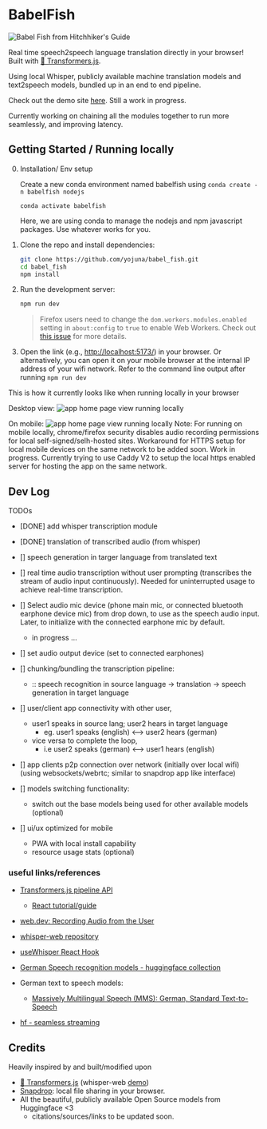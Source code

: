 # BabelFish

![Babel Fish from Hitchhiker's Guide](./src/assets/babelfish.jpg)


Real time speech2speech language translation directly in your browser! Built with [🤗 Transformers.js](https://github.com/xenova/transformers.js). 

Using local Whisper, publicly available machine translation models and text2speech models, bundled up in an end to end pipeline.

Check out the demo site [here](https://elegant-phoenix-ffa99e.netlify.app/). Still a work in progress.

Currently working on chaining all the modules together to run more seamlessly, and improving latency.


## Getting Started / Running locally

0. Installation/ Env setup

    Create a new conda environment named babelfish using `conda create -n babelfish nodejs`

    ```
    conda activate babelfish
    ```

    Here, we are using conda to manage the nodejs and npm javascript packages. Use whatever works for you.

1. Clone the repo and install dependencies:

    ```bash
    git clone https://github.com/yojuna/babel_fish.git
    cd babel_fish
    npm install
    ```

2. Run the development server:

    ```bash
    npm run dev
    ```
    > Firefox users need to change the `dom.workers.modules.enabled` setting in `about:config` to `true` to enable Web Workers.
    > Check out [this issue](https://github.com/xenova/whisper-web/issues/8) for more details.

3. Open the link (e.g., [http://localhost:5173/](http://localhost:5173/)) in your browser. Or alternatively, you can open it on your mobile browser at the internal IP address of your wifi network. Refer to the command line output after running `npm run dev`

This is how it currently looks like when running locally in your browser

Desktop view:
![app home page view running locally](./public/current_view.jpg)

On mobile:
![app home page view running locally](./public/current_mob.jpg)
Note: For running on mobile locally, chrome/firefox security disables audio recording permissions for local self-signed/selh-hosted sites. Workaround for HTTPS setup for local mobile devices on the same network to be added soon. Work in progress. Currently trying to use Caddy V2 to setup the local https enabled server for hosting the app on the same network.

## Dev Log

TODOs

- [DONE] add whisper transcription module

- [DONE] translation of transcribed audio (from whisper)

- [] speech generation in targer language from translated text

- [] real time audio transcription without user prompting (transcribes the stream of audio input continuously). Needed for uninterrupted usage to achieve real-time transcription.

- [] Select audio mic device (phone main mic, or connected bluetooth earphone device mic) from drop down, to use as the speech audio input. Later, to initialize with the connected earphone mic by default.
    - in progress ...

- [] set audio output device (set to connected earphones)

- [] chunking/bundling the transcription pipeline:
    - :: speech recognition in source language -> translation -> speech generation in target language

- [] user/client app connectivity with other user,
    - user1 speaks in source lang; user2 hears in target language
        - eg. user1 speaks (english) <--> user2 hears (german)
    - vice versa to complete the loop,
        - i.e user2 speaks (german) <--> user1 hears (english)

- [] app clients p2p connection over network (initially over local wifi) (using websockets/webrtc; similar to snapdrop app like interface)

- [] models switching functionality:
    - switch out the base models being used for other available models (optional)

- [] ui/ux optimized for mobile
    - PWA with local install capability
    - resource usage stats (optional)

### useful links/references

- [Transformers.js pipeline API](https://huggingface.co/docs/transformers.js/en/pipelines)
    - [React tutorial/guide](https://huggingface.co/docs/transformers.js/en/tutorials/react)
- [web.dev: Recording Audio from the User](https://web.dev/articles/media-recording-audio)
- [whisper-web repository](https://github.com/xenova/whisper-web)
- [useWhisper React Hook](https://github.com/chengsokdara/use-whisper)
- [German Speech recognition models - huggingface collection](https://huggingface.co/collections/flozi00/german-speech-recognition-654b565d4d9e2a79f4fca073)
- German text to speech models:
    - [Massively Multilingual Speech (MMS): German, Standard Text-to-Speech ](https://huggingface.co/facebook/mms-tts-deu)

- [hf - seamless streaming](https://huggingface.co/facebook/seamless-streaming)

## Credits

Heavily inspired by and built/modified upon
- [🤗 Transformers.js](https://github.com/xenova/transformers.js) (whisper-web [demo](https://github.com/xenova/whisper-web)) 
- [Snapdrop](https://github.com/RobinLinus/snapdrop): local file sharing in your browser.
- All the beautiful, publicly available Open Source models from Huggingface <3
    - citations/sources/links to be updated soon.
